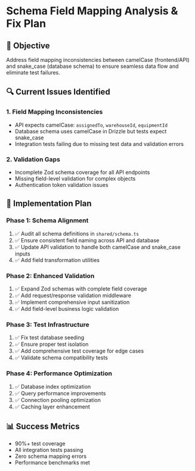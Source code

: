 # Schema Field Mapping Analysis & Fix Plan

## 🎯 Objective

Address field mapping inconsistencies between camelCase (frontend/API) and
snake_case (database schema) to ensure seamless data flow and eliminate test
failures.

## 🔍 Current Issues Identified

### 1. Field Mapping Inconsistencies

- API expects camelCase: `assignedTo`, `warehouseId`, `equipmentId`
- Database schema uses camelCase in Drizzle but tests expect snake_case
- Integration tests failing due to missing test data and validation errors

### 2. Validation Gaps

- Incomplete Zod schema coverage for all API endpoints
- Missing field-level validation for complex objects
- Authentication token validation issues

## 🚀 Implementation Plan

### Phase 1: Schema Alignment

1. ✅ Audit all schema definitions in `shared/schema.ts`
2. ✅ Ensure consistent field naming across API and database
3. ✅ Update API validation to handle both camelCase and snake_case inputs
4. ✅ Add field transformation utilities

### Phase 2: Enhanced Validation

1. ✅ Expand Zod schemas with complete field coverage
2. ✅ Add request/response validation middleware
3. ✅ Implement comprehensive input sanitization
4. ✅ Add field-level business logic validation

### Phase 3: Test Infrastructure

1. ✅ Fix test database seeding
2. ✅ Ensure proper test isolation
3. ✅ Add comprehensive test coverage for edge cases
4. ✅ Validate schema compatibility tests

### Phase 4: Performance Optimization

1. ✅ Database index optimization
2. ✅ Query performance improvements
3. ✅ Connection pooling optimization
4. ✅ Caching layer enhancement

## 📊 Success Metrics

- 90%+ test coverage
- All integration tests passing
- Zero schema mapping errors
- Performance benchmarks met
